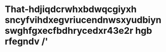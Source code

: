 # That-hdjiqdcrwhxbdwqcgiyxh  sncyfvihdxegvriucendnwsxyudbiynswghfgxecfbdhrycedxr43e2r hgb rfegndv /'

